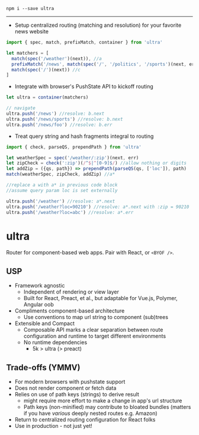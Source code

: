 `npm i --save ultra`

---

- Setup centralized routing (matching and resolution) for your favorite news website
```JavaScript
import { spec, match, prefixMatch, container } from 'ultra'

let matchers = [
  match(spec('/weather')(next)), //a
  prefixMatch('/news', match(spec('/', '/politics', '/sports')(next, err))), //b
  match(spec('/')(next)) //c
]
```

- Integrate with browser's PushState API to kickoff routing

```JavaScript
let ultra = container(matchers)

// navigate
ultra.push('/news') //resolve: b.next
ultra.push('/news/sports') //resolve: b.next
ultra.push('/news/foo') //resolve: b.err
```
- Treat query string and hash fragments integral to routing

```JavaScript
import { check, parseQS, prependPath } from 'ultra'

let weatherSpec = spec('/weather/:zip')(next, err)
let zipCheck = check(':zip')(/^$|^[0-9]$/) //allow nothing or digits
let addZip = ({qs, path}) => prependPath(parseQS(qs, ['loc']), path)
match(weatherSpec, zipCheck, addZip) //a*

//replace a with a* in previous code block
//assume query param loc is set externally

ultra.push('/weather') //resolve: a*.next
ultra.push('/weather?loc=90210') //resolve: a*.next with :zip = 90210
ultra.push('/weather?loc=abc') //resolve: a*.err
```


# ultra

Router for component-based web apps. Pair with React, or `<BYOF />`.


## USP
- Framework agnostic
  - Independent of rendering or view layer
  - Built for React, Preact, et al., but adaptable for Vue.js, Polymer, Angular oob
- Compliments component-based architecture
  - Use conventions to map url string to component (sub)trees
- Extensible and Compact
  - Composable API marks a clear separation between route configuration and runtime to target different environments  
  - No runtime dependencies
    - 5k > ultra (> preact)


## Trade-offs (YMMV)
  - For modern browsers with pushstate support
  - Does not render component or fetch data
  - Relies on use of path keys (strings) to derive result
    - might require more effort to make a change in app's url structure
    - Path keys (non-minified) may contribute to bloated bundles (matters if you have _various_ deeply nested routes e.g. Amazon)
  - Return to centralized routing configuration for React folks
  - Use in production - not just yet!


